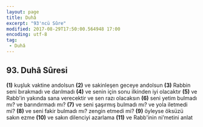 ```yaml
---
layout: page
title: Duhâ
excerpt: "93'ncü Sûre"
modified: 2017-08-29T17:50:00.564948 17:00
encoding: utf-8
tag: 
 - Duhâ
---
```


## 93. Duhâ Sûresi

**(1)** kuşluk vaktine andolsun
**(2)** ve sakinleşen geceye andolsun
**(3)** Rabbin seni bırakmadı ve darılmadı
**(4)** ve senin için sonu ilkinden iyi olacaktır
**(5)** ve Rabb'in yakında sana verecektir ve sen razı olacaksın
**(6)** seni yetim bulmadı mı? ve barındırmadı mı?
**(7)** ve seni şaşırmış bulmadı mı? ve yola iletmedi mi?
**(8)** ve seni fakir bulmadı mı? zengin etmedi mi?
**(9)** öyleyse öksüzü sakın ezme
****(10)**** ve sakın dilenciyi azarlama
****(11)**** ve Rabb'inin ni’metini anlat
